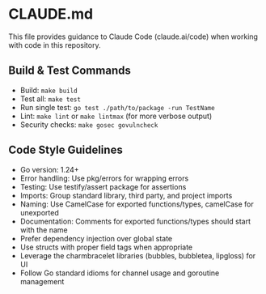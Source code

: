 # CLAUDE.md

This file provides guidance to Claude Code (claude.ai/code) when working with code in this repository.

## Build & Test Commands
- Build: `make build`
- Test all: `make test`
- Run single test: `go test ./path/to/package -run TestName`
- Lint: `make lint` or `make lintmax` (for more verbose output)
- Security checks: `make gosec govulncheck`

## Code Style Guidelines
- Go version: 1.24+
- Error handling: Use pkg/errors for wrapping errors
- Testing: Use testify/assert package for assertions
- Imports: Group standard library, third party, and project imports
- Naming: Use CamelCase for exported functions/types, camelCase for unexported
- Documentation: Comments for exported functions/types should start with the name
- Prefer dependency injection over global state
- Use structs with proper field tags when appropriate
- Leverage the charmbracelet libraries (bubbles, bubbletea, lipgloss) for UI
- Follow Go standard idioms for channel usage and goroutine management